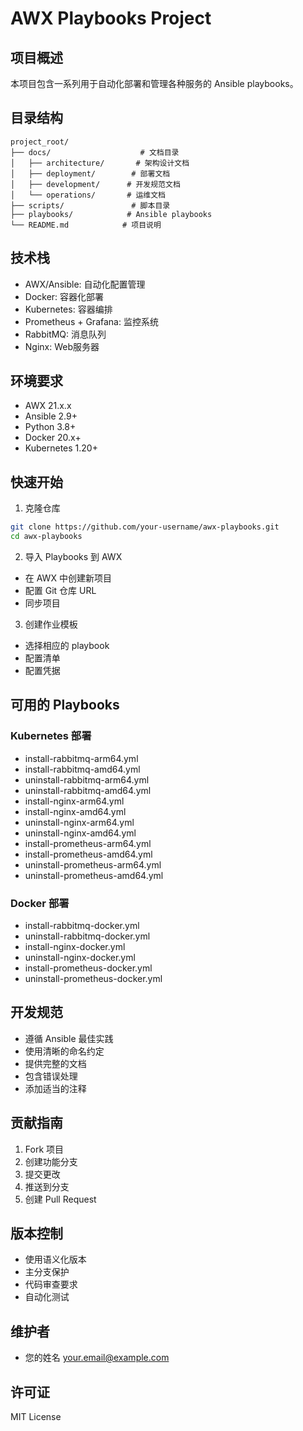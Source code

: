 # AWX Playbooks Project

## 项目概述
本项目包含一系列用于自动化部署和管理各种服务的 Ansible playbooks。

## 目录结构
```
project_root/
├── docs/                    # 文档目录
│   ├── architecture/       # 架构设计文档
│   ├── deployment/        # 部署文档
│   ├── development/      # 开发规范文档
│   └── operations/       # 运维文档
├── scripts/               # 脚本目录
├── playbooks/            # Ansible playbooks
└── README.md            # 项目说明
```

## 技术栈
- AWX/Ansible: 自动化配置管理
- Docker: 容器化部署
- Kubernetes: 容器编排
- Prometheus + Grafana: 监控系统
- RabbitMQ: 消息队列
- Nginx: Web服务器

## 环境要求
- AWX 21.x.x
- Ansible 2.9+
- Python 3.8+
- Docker 20.x+
- Kubernetes 1.20+

## 快速开始
1. 克隆仓库
```bash
git clone https://github.com/your-username/awx-playbooks.git
cd awx-playbooks
```

2. 导入 Playbooks 到 AWX
- 在 AWX 中创建新项目
- 配置 Git 仓库 URL
- 同步项目

3. 创建作业模板
- 选择相应的 playbook
- 配置清单
- 配置凭据

## 可用的 Playbooks

### Kubernetes 部署
- install-rabbitmq-arm64.yml
- install-rabbitmq-amd64.yml
- uninstall-rabbitmq-arm64.yml
- uninstall-rabbitmq-amd64.yml
- install-nginx-arm64.yml
- install-nginx-amd64.yml
- uninstall-nginx-arm64.yml
- uninstall-nginx-amd64.yml
- install-prometheus-arm64.yml
- install-prometheus-amd64.yml
- uninstall-prometheus-arm64.yml
- uninstall-prometheus-amd64.yml

### Docker 部署
- install-rabbitmq-docker.yml
- uninstall-rabbitmq-docker.yml
- install-nginx-docker.yml
- uninstall-nginx-docker.yml
- install-prometheus-docker.yml
- uninstall-prometheus-docker.yml

## 开发规范
- 遵循 Ansible 最佳实践
- 使用清晰的命名约定
- 提供完整的文档
- 包含错误处理
- 添加适当的注释

## 贡献指南
1. Fork 项目
2. 创建功能分支
3. 提交更改
4. 推送到分支
5. 创建 Pull Request

## 版本控制
- 使用语义化版本
- 主分支保护
- 代码审查要求
- 自动化测试

## 维护者
- 您的姓名 <your.email@example.com>

## 许可证
MIT License